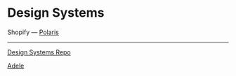 # Design Systems

Shopify — [Polaris](https://polaris.shopify.com/)

---

[Design Systems Repo](https://designsystemsrepo.com/)

[Adele](https://adele.uxpin.com/)
